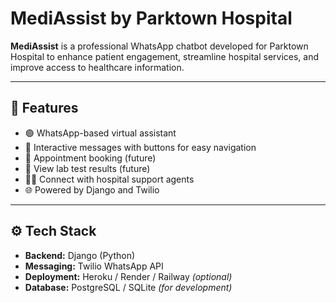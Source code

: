 # MediAssist by Parktown Hospital

**MediAssist** is a professional WhatsApp chatbot developed for Parktown Hospital to enhance patient engagement, streamline hospital services, and improve access to healthcare information.

---

## 🚀 Features

- 🟢 WhatsApp-based virtual assistant
- 💬 Interactive messages with buttons for easy navigation
- 📅 Appointment booking (future)
- 🧪 View lab test results (future)
- 🧑‍⚕️ Connect with hospital support agents
- 🌐 Powered by Django and Twilio

---

## ⚙️ Tech Stack

- **Backend:** Django (Python)
- **Messaging:** Twilio WhatsApp API
- **Deployment:** Heroku / Render / Railway *(optional)*
- **Database:** PostgreSQL / SQLite *(for development)*
